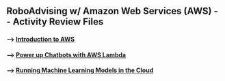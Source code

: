 ## RoboAdvising w/ Amazon Web Services (AWS) -- Activity Review Files

#### --> [Introduction to AWS](https://github.com/Mun-Min/ASU_2022_Bootcamp/blob/master/Activity_Files/15-Roboadvisors/1/15.1_%20Introduction%20to%20AWS%20Machine%20Learning%20and%20Robo%20Advisors.pdf)

#### --> [Power up Chatbots with AWS Lambda](https://github.com/Mun-Min/ASU_2022_Bootcamp/blob/master/Activity_Files/15-Roboadvisors/2/15.2_%20Power%20Up%20Chatbots%20with%20AWS%20Lambda.pdf)

#### --> [Running Machine Learning Models in the Cloud](https://github.com/Mun-Min/ASU_2022_Bootcamp/blob/master/Activity_Files/15-Roboadvisors/3/15.3_%20Running%20Machine%20Learning%20Models%20in%20the%20Cloud.pdf)